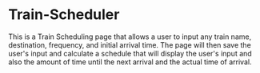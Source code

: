 # Train-Scheduler

This is a Train Scheduling page that allows a user to input any train name, destination, frequency, and initial arrival time.
The page will then save the user's input and calculate a schedule that will display the user's input and also the amount of time
until the next arrival and the actual time of arrival.